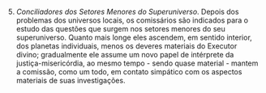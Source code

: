 5. *Conciliadores dos Setores Menores do Superuniverso*. Depois dos problemas dos universos locais, os comissários são indicados para o estudo das questões que surgem nos setores menores do seu superuniverso. Quanto mais longe eles ascendem, em sentido interior,  dos planetas individuais, menos os deveres materiais do Executor divino; gradualmente ele assume um novo papel de intérprete da justiça-misericórdia, ao mesmo tempo - sendo quase material - mantem a comissão, como um todo, em contato simpático com os aspectos materiais de suas investigações.